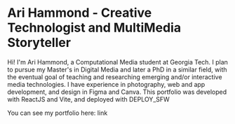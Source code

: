 # Ari Hammond - Creative Technologist and MultiMedia Storyteller

Hi! I'm Ari Hammond, a Computational Media student at Georgia Tech. I plan to pursue my Master's in Digital Media and later a PhD in a similar field, with the eventual goal of teaching and researching emerging and/or interactive media technologies. I have experience in photography, web and app development, and design in Figma and Canva. This portfolio was developed with ReactJS and Vite, and deployed with DEPLOY_SFW

You can see my portfolio here: link
